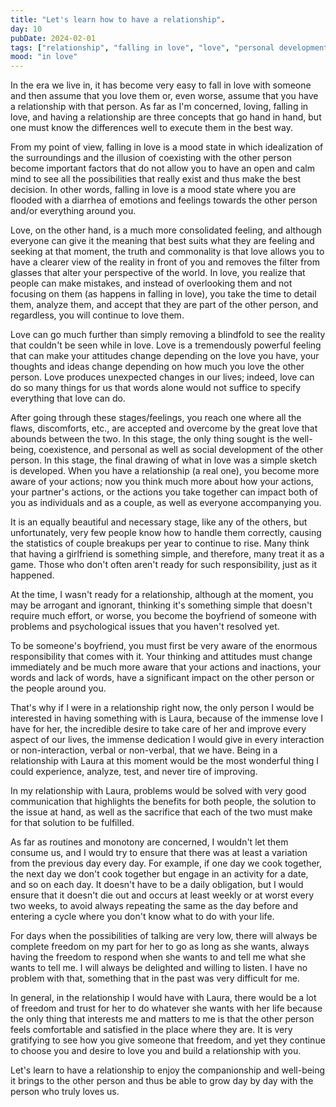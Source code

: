 ```yaml
---
title: "Let's learn how to have a relationship".
day: 10
pubDate: 2024-02-01
tags: ["relationship", "falling in love", "love", "personal development", "society", "communication", "freedom", "confidence"]
mood: "in love"
---
```


In the era we live in, it has become very easy to fall in love with someone and then assume that you love them or, even worse, assume that you have a relationship with that person. As far as I'm concerned, loving, falling in love, and having a relationship are three concepts that go hand in hand, but one must know the differences well to execute them in the best way.

From my point of view, falling in love is a mood state in which idealization of the surroundings and the illusion of coexisting with the other person become important factors that do not allow you to have an open and calm mind to see all the possibilities that really exist and thus make the best decision. In other words, falling in love is a mood state where you are flooded with a diarrhea of emotions and feelings towards the other person and/or everything around you.

Love, on the other hand, is a much more consolidated feeling, and although everyone can give it the meaning that best suits what they are feeling and seeking at that moment, the truth and commonality is that love allows you to have a clearer view of the reality in front of you and removes the filter from glasses that alter your perspective of the world. In love, you realize that people can make mistakes, and instead of overlooking them and not focusing on them (as happens in falling in love), you take the time to detail them, analyze them, and accept that they are part of the other person, and regardless, you will continue to love them.

Love can go much further than simply removing a blindfold to see the reality that couldn't be seen while in love. Love is a tremendously powerful feeling that can make your attitudes change depending on the love you have, your thoughts and ideas change depending on how much you love the other person. Love produces unexpected changes in our lives; indeed, love can do so many things for us that words alone would not suffice to specify everything that love can do.

After going through these stages/feelings, you reach one where all the flaws, discomforts, etc., are accepted and overcome by the great love that abounds between the two. In this stage, the only thing sought is the well-being, coexistence, and personal as well as social development of the other person. In this stage, the final drawing of what in love was a simple sketch is developed. When you have a relationship (a real one), you become more aware of your actions; now you think much more about how your actions, your partner's actions, or the actions you take together can impact both of you as individuals and as a couple, as well as everyone accompanying you.

It is an equally beautiful and necessary stage, like any of the others, but unfortunately, very few people know how to handle them correctly, causing the statistics of couple breakups per year to continue to rise. Many think that having a girlfriend is something simple, and therefore, many treat it as a game. Those who don't often aren't ready for such responsibility, just as it happened.

At the time, I wasn't ready for a relationship, although at the moment, you may be arrogant and ignorant, thinking it's something simple that doesn't require much effort, or worse, you become the boyfriend of someone with problems and psychological issues that you haven't resolved yet.

To be someone's boyfriend, you must first be very aware of the enormous responsibility that comes with it. Your thinking and attitudes must change immediately and be much more aware that your actions and inactions, your words and lack of words, have a significant impact on the other person or the people around you.

That's why if I were in a relationship right now, the only person I would be interested in having something with is Laura, because of the immense love I have for her, the incredible desire to take care of her and improve every aspect of our lives, the immense dedication I would give in every interaction or non-interaction, verbal or non-verbal, that we have. Being in a relationship with Laura at this moment would be the most wonderful thing I could experience, analyze, test, and never tire of improving.

In my relationship with Laura, problems would be solved with very good communication that highlights the benefits for both people, the solution to the issue at hand, as well as the sacrifice that each of the two must make for that solution to be fulfilled.

As far as routines and monotony are concerned, I wouldn't let them consume us, and I would try to ensure that there was at least a variation from the previous day every day. For example, if one day we cook together, the next day we don't cook together but engage in an activity for a date, and so on each day. It doesn't have to be a daily obligation, but I would ensure that it doesn't die out and occurs at least weekly or at worst every two weeks, to avoid always repeating the same as the day before and entering a cycle where you don't know what to do with your life.

For days when the possibilities of talking are very low, there will always be complete freedom on my part for her to go as long as she wants, always having the freedom to respond when she wants to and tell me what she wants to tell me. I will always be delighted and willing to listen. I have no problem with that, something that in the past was very difficult for me.

In general, in the relationship I would have with Laura, there would be a lot of freedom and trust for her to do whatever she wants with her life because the only thing that interests me and matters to me is that the other person feels comfortable and satisfied in the place where they are. It is very gratifying to see how you give someone that freedom, and yet they continue to choose you and desire to love you and build a relationship with you.

Let's learn to have a relationship to enjoy the companionship and well-being it brings to the other person and thus be able to grow day by day with the person who truly loves us.